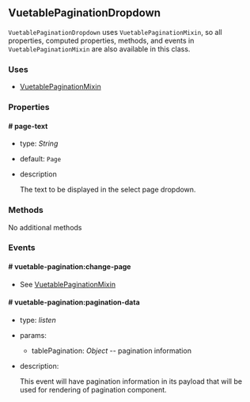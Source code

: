 ## VuetablePaginationDropdown

`VuetablePaginationDropdown` uses `VuetablePaginationMixin`, so all properties, computed properties, methods, and events in `VuetablePaginationMixin` are also available in this class.

### Uses
- [VuetablePaginationMixin](VuetablePaginationMixin)

### Properties
#### # page-text
- type: _String_
- default: `Page`
- description

  The text to be displayed in the select page dropdown.

### Methods
No additional methods

### Events

#### # vuetable-pagination:change-page
- See [VuetablePaginationMixin](VuetablePaginationMixin#-vuetable-paginationchange-page)
  
#### # vuetable-pagination:pagination-data
- type: _listen_
- params:
  - tablePagination: _Object_ -- pagination information
- description:

  This event will have pagination information in its payload that will be used for rendering of pagination component.
  